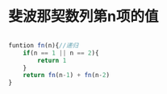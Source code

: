 # 斐波那契数列第n项的值

```js

funtion fn(n){//递归
    if(n == 1 || n == 2){
        return 1
    }
    return fn(n-1) + fn(n-2)
}